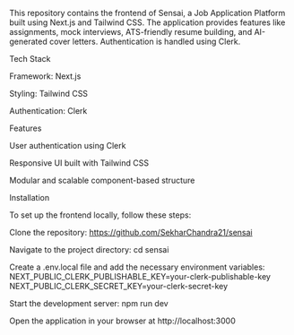 This repository contains the frontend of Sensai, a Job Application Platform built using Next.js and Tailwind CSS. The application provides features like assignments, mock interviews, ATS-friendly resume building, and AI-generated cover letters. Authentication is handled using Clerk.

Tech Stack

Framework: Next.js

Styling: Tailwind CSS

Authentication: Clerk

Features

User authentication using Clerk

Responsive UI built with Tailwind CSS

Modular and scalable component-based structure

Installation

To set up the frontend locally, follow these steps:

Clone the repository: https://github.com/SekharChandra21/sensai

Navigate to the project directory: cd sensai

Create a .env.local file and add the necessary environment variables: 
NEXT_PUBLIC_CLERK_PUBLISHABLE_KEY=your-clerk-publishable-key
NEXT_PUBLIC_CLERK_SECRET_KEY=your-clerk-secret-key

Start the development server: npm run dev

Open the application in your browser at http://localhost:3000
